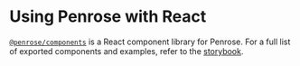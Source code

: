 # Using Penrose with React

[`@penrose/components`](https://www.npmjs.com/package/@penrose/components) is a React component library for Penrose. For a full list of exported components and examples, refer to the [storybook](https://penrose.github.io/penrose/storybook/).
